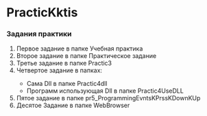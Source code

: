 # PracticKktis
<h3>Задания практики</h3>
<ol> 
<li>Первое задание в папке Учебная практика</li>
<li>Второе задание в папке Практическое задание</li>
<li>Третье задание в папке Practic3</li>

<li>Четвертое задание в папках:</li>
  <ul>
    <li>Сама Dll в папке Practic4dll</li>
    <li>Программ использующая Dll в папке Practic4UseDLL</li>
  </ul>
<li> Пятое задание в папке pr5_ProgrammingEvntsKPrssKDownKUp</li>
<li> Десятое Задание в папке WebBrowser</li>
</ol>
